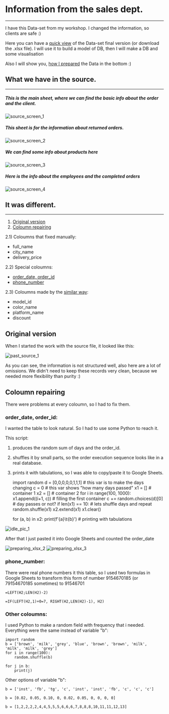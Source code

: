 # Information from the sales dept. 
-------------------------------
I have this Data-set from my workshop. I changed the information, so clients are safe :)

Here you can have a [quick view](#What-we-have-in-the-source) of the Data-set final version (or download the .xlsx file). I will use it to build a model of DB, then I will make a DB and some visualisation

Also I will show you, [how I prepared](#It-was-different) the Data in the bottom :)



## What we have in the source.
-------------------------------

##### This is the main sheet, where we can find the basic info about the order and the client.
![source_screen_1](https://github.com/victorjulyin/uncle_cat_shop/blob/main/pics/ss1.png)

##### This sheet is for the information about returned orders.
![source_screen_2](https://github.com/victorjulyin/uncle_cat_shop/blob/main/pics/ss2.png)

##### We can find some info about products here
![source_screen_3](https://github.com/victorjulyin/uncle_cat_shop/blob/main/pics/ss3.png)

##### Here is the info about the employees and the completed orders
![source_screen_4](https://github.com/victorjulyin/uncle_cat_shop/blob/main/pics/ss4.png)




## It was different.
-------------------------------

1) [Original version](#Original-version)
2) [Coloumn repairing](#Coloumn-repairing)

2.1) Coloumns that fixed manually:
  * full_name
  * city_name
  * delivery_price

2.2) Special coloumns:
  * [order_date, order_id](#order_date,-order_id)
  * [phone_number](#phone_number)

2.3) Coloumns made by the [similar way](#Other-coloumns):
  * model_id
  * color_name
  * platform_name
  * discount



  
  


## Original version

When I started the work with the source file, it looked like this:

![past_source_1](https://github.com/victorjulyin/uncle_cat_shop/blob/main/pics/past_xlsx_2.png)


As you can see, the information is not structured well, also here are a lot of omissions.
We didn't need to keep these records very clean, because we needed more flexibility than purity :)


## Coloumn repairing

There were problems at every coloumn, so I had to fix them.


### order_date, order_id:
I wanted the table to look natural. So I had to use some Python to reach it.

This script:
1) produces the random sum of days and the order_id.
2) shuffles it by small parts, so the order execution sequence looks like in a real database.
3) prints it with tabulations, so I was able to copy/paste it to Google Sheets.

    import random
    d = [0,0,0,0,0,1,1,1]          # this var is to make the days changing
    c = 0                          # this var shows "how many days passed"
    x1 = []                        # container 1
    x2 = []                        # container 2
    for i in range(100, 1000):     
        x1.append((i+1, c))        # filling the first container
        c += random.choices(d)[0]  # day passes or not?
        if len(x1) == 10:          # lets shuffle days and repeat
            random.shuffle(x1)
            x2.extend(x1)
            x1.clear()

    for (a, b) in x2:
        print(f'{a}\t{b}')          # printing with tabulations
    


![idle_pic_1](https://github.com/victorjulyin/uncle_cat_shop/blob/main/pics/idle_pic_1.png)

After that I just pasted it into Google Sheets and counted the order_date

![preparing_xlsx_2](https://github.com/victorjulyin/uncle_cat_shop/blob/main/pics/prep_xlsx_2_formula_order_date.png)
![preparing_xlsx_3](https://github.com/victorjulyin/uncle_cat_shop/blob/main/pics/prep_xlsx_3_order_date_fin.png)


### phone_number:
There were real phone numbers it this table, so I used two formulas in Google Sheets to transform this form of number 9154670185 (or 79154670185 sometimes) to 91546701

    =LEFT(H2;LEN(H2)-2)

    =IF(LEFT(H2,1)+0=7, RIGHT(H2,LEN(H2)-1), H2)



### Other coloumns:
I used Python to make a random field with frequency that i needed.
Everything were the same instead of variable "b":

    import random
    b = ['brown', 'milk', 'grey', 'blue', 'brown', 'brown', 'milk', 'milk', 'milk', 'grey']
    for i in range(100):
        random.shuffle(b)
        
    for j in b:
        print(j)


Other options of variable "b":

    b = ['inst', 'fb', 'tg', 'c', 'inst', 'inst', 'fb', 'c', 'c', 'c']

    b = [0.02, 0.05, 0.10, 0, 0.02, 0.05, 0, 0, 0, 0]

    b = [1,2,2,2,2,4,4,5,5,5,6,6,6,7,8,8,8,10,11,11,12,13]
